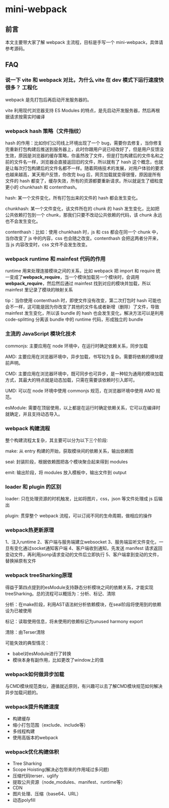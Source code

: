 # mini-webpack
## 前言

本文主要带大家了解 webpack 主流程，目标是手写一个 mini-webpack，具体请参考源码。

## FAQ

### 说一下 vite 和 webpack 对比，为什么 vite 在 dev 模式下运行速度快很多？ 工程化

webpack 是先打包后再启动开发服务器的。

vite 利用现代浏览器支持 ES Modules 的特点，是先启动开发服务器，然后再根据请求按需实时编译

### webpack hash 策略（文件指纹）

hash 的作用：比如你们公司线上环境出现了一个 bug，需要你去修复，当你修复完重新打包构建后推送到服务器上，此时你跟用户说已经改好了，但是用户反馈没生效，原因是浏览器的缓存策略，你虽然改了文件，但是打包构建后的文件名和之前的文件名一样，浏览器会直接返回旧的文件，所以就有了 hash 这个概念，也就是让每次打包构建后的文件名都不一样。随着网络技术的发展，对用户体验的要求也越来越高，某天用户反馈，你改完 bug 后，网页加载就变得很慢，原因是所有文件的 hash 都变了，缓存失效，所有的资源都要重新请求。所以就诞生了细粒度更小的 chunkhash 和 contenthash。

hash: 某一个文件变化，所有打包出来的文件的 hash 都会发生变化。

chunkhash: 某一个文件变化，该文件所在的 chunk 的 hash 发生变化，比如把公共依赖打包到一个 chunk，那我们只要不改动公共依赖的代码，该 chunk 永远也不会发生变化。

contenthash：比如：使用 chunkhash 时，js 和 css 都会在同一个 chunk 中，当你改变了 js 中的内容，css 也会随之改变。contenthash 会把这两者分开来，当 js 内容改变时，css 文件不会发生改变。

### webpack runtime 和 mainfest 代码的作用

runtime 用来处理连接模块之间的关系，比如 webpack 把 import 和 require 统一变成了**webpack_require**，当一个模块加载另一个模块时，会调用**webpack_require**，然后然后通过 mainfest 找到对应的模块并加载，所以 mainfest 里记录了模块的映射关系

tip：当你使用 contenthash 时，即使文件没有改变，第二次打包时 hash 可能也会不一样，这可能是因为你改变了其他的文件名或者新增（删除）了文件，导致 mainfest 发生变化，所以该 bundle 的 hash 也会发生变化，解决方法可以是利用 code-splitting 分离该 bundle 中的 runtime 代码，形成独立的 bundle

### 主流的 JavaScript 模块化技术

commonjs: 主要应用在 node 环境中，在运行时确定依赖关系，同步加载

AMD: 主要应用在浏览器环境中，异步加载，书写较为复杂。需要将依赖的模块提前声明。

CMD: 主要应用在浏览器环境中，既可同步也可异步，是一种较为通用的模块加载方式，其最大的特点就是动态加载，只需在需要该依赖时引入即可。

UMD: 可以在 node 环境中使用 commonjs 规范，在浏览器环境中使用 AMD 规范。

esModule: 需要在顶层使用，以上都是在运行时确定依赖关系，它可以在编译时就确定，并且支持动态导入。

### webpack 构建流程

整个构建流程太复杂，其主要可以分为以下三个阶段:

make: 从 entry 构建的开始，获取模块间的依赖关系，输出依赖图

seal: 封装阶段，根据依赖图把各个模块聚合起来得到 modules

emit: 输出阶段，将 modules 放入模板中，输出文件到 output

### loader 和 plugin 的区别

loader: 只在处理资源的时机触发，比如将图片，css，json 等文件处理成 js 后输出

plugin: 贯穿整个 webpack 流程，可以订阅不同的生命周期，做相应的操作

### webpack热更新原理

1、注入runtime
2、客户端与服务端建立websocket
3、服务端监听文件变化，一旦有变化通过socket通知客户端
4、客户端收到通知，先发送 manifest 请求返回变动文件，再利用jsonp请求变动的文件后立即执行
5、客户端拿到变动的文件，替换掉原有文件

### webpack treeSharking原理

得益于第四点提到的esModule支持静态分析模块之间的依赖关系，才能实现treeSharking。总的流程可以概括为：分析、标记、清除

分析：在make阶段，利用AST语法树分析依赖模块，在seal阶段将使用到的依赖设为已被使用

标记：读取使用信息，将未使用的依赖标记为unused harmony export

清除：由Terser清除

可能失效的典型情况：
- babel对esModule进行了转换
- 模块本身有副作用，比如更改了window上的值

### webpack如何做异步加载

与CMD模块规范类似，遵循就近原则，有兴趣可以去了解CMD模块规范如何解决异步加载问题的。

### webpack提升构建速度

- 构建缓存
- 缩小打包范围（exclude、include等）
- 多线程构建
- 使用高版本的webpack

### webpack优化构建体积

- Tree Sharking
- Scope Hoisting(解决必包带来的作用域过多问题)
- 压缩代码terser、uglify
- 提取公共资源（node_modules、manifest、runtime等）
- CDN
- 图片处理、压缩（base64、URL）
- 动态polyfill